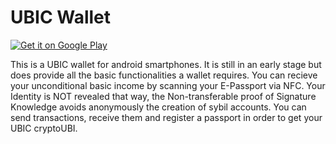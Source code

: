 # UBIC Wallet

[![Get it on Google Play](http://www.tananaev.com/badges/google-play.svg)](https://play.google.com/store/apps/details?id=network.ubic.ubic)

This is a UBIC wallet for android smartphones. It is still in an early stage but does provide all the basic functionalities a wallet requires. You can recieve your unconditional basic income by scanning your E-Passport via NFC. Your Identity is NOT revealed that way, the Non-transferable proof of Signature Knowledge avoids anonymously the creation of sybil accounts. 
You can send transactions, receive them and register a passport in order to get your UBIC cryptoUBI.
